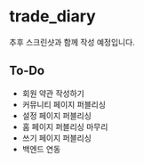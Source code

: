 # trade_diary

추후 스크린샷과 함께 작성 예정입니다.

## To-Do

- 회원 약관 작성하기
- 커뮤니티 페이지 퍼블리싱
- 설정 페이지 퍼블리싱
- 홈 페이지 퍼블리싱 마무리
- 쓰기 페이지 퍼블리싱
- 백엔드 연동
